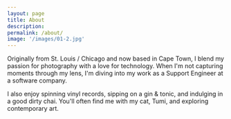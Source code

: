 ```yaml
---
layout: page
title: About
description:
permalink: /about/
image: '/images/01-2.jpg'
---
```


Originally from St. Louis / Chicago and now based in Cape Town, I blend my passion for photography with a love for technology. When I'm not capturing moments through my lens, I'm diving into my work as a Support Engineer at a software company.

I also enjoy spinning vinyl records, sipping on a gin & tonic, and indulging in a good dirty chai. You'll often find me with my cat, Tumi, and exploring contemporary art.
